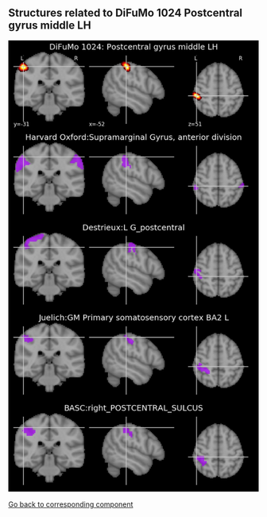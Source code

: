 


## Structures related to DiFuMo 1024 Postcentral gyrus middle LH

![915](915.jpg "Structures related to DiFuMo 1024 Postcentral gyrus middle LH")

[Go back to corresponding component](https://parietal-inria.github.io/DiFuMo/1024/html/915.html)